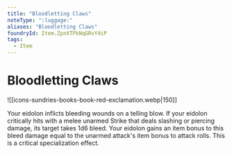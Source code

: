 ```yaml
---
title: "Bloodletting Claws"
noteType: ":luggage:"
aliases: "Bloodletting Claws"
foundryId: Item.ZpnXTPkNqGRvY4iP
tags:
  - Item
---
```


# Bloodletting Claws
![[icons-sundries-books-book-red-exclamation.webp|150]]

Your eidolon inflicts bleeding wounds on a telling blow. If your eidolon critically hits with a melee unarmed Strike that deals slashing or piercing damage, its target takes 1d6 bleed. Your eidolon gains an item bonus to this bleed damage equal to the unarmed attack's item bonus to attack rolls. This is a critical specialization effect.
